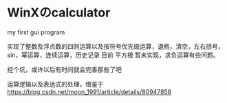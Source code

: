 # WinXのcalculator
my first gui program

实现了整数及浮点数的四则运算以及按符号优先级运算，退格，清空，左右括号，sin，幂运算，连续运算，历史记录
目前 平方根 暂未实现，求负运算有些问题。

挖个坑，或许以后有时间就会完善那些了吧

运算逻辑以及表达式的处理，借鉴于 https://blog.csdn.net/moon_1991/article/details/80947858
